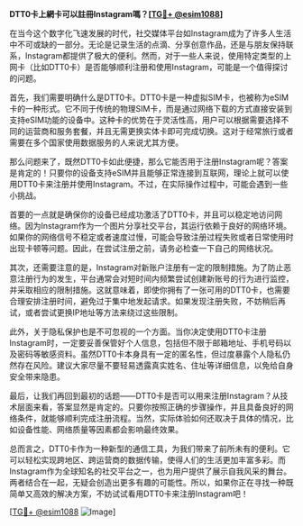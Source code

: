 **DTT0卡上網卡可以註冊Instagram嗎？[[TG💪+ @esim1088](https://t.me/s/esim1088)]**

在当今这个数字化飞速发展的时代，社交媒体平台如Instagram成为了许多人生活中不可或缺的一部分。无论是记录生活的点滴、分享创意作品，还是与朋友保持联系，Instagram都提供了极大的便利。然而，对于一些人来说，使用特定类型的上网卡（比如DTT0卡）是否能够顺利注册和使用Instagram，可能是一个值得探讨的问题。

首先，我们需要明确什么是DTT0卡。DTT0卡是一种虚拟SIM卡，也被称为eSIM卡的一种形式。它不同于传统的物理SIM卡，而是通过网络下载的方式直接安装到支持eSIM功能的设备中。这种卡的优势在于灵活性高，用户可以根据需要选择不同的运营商和服务套餐，并且无需更换实体卡即可完成切换。这对于经常旅行或者需要在多个国家使用数据服务的人来说尤其方便。

那么问题来了，既然DTT0卡如此便捷，那么它能否用于注册Instagram呢？答案是肯定的！只要你的设备支持eSIM并且能够正常连接到互联网，理论上就可以使用DTT0卡来注册并使用Instagram。不过，在实际操作过程中，可能会遇到一些小挑战。

首要的一点就是确保你的设备已经成功激活了DTT0卡，并且可以稳定地访问网络。因为Instagram作为一个图片分享社交平台，其运行依赖于良好的网络环境。如果你的网络信号不稳定或者速度过慢，可能会导致注册过程失败或者日常使用时出现卡顿等问题。因此，在尝试注册之前，请务必检查一下自己的网络状况。

其次，还需要注意的是，Instagram对新账户注册有一定的限制措施。为了防止恶意注册行为的发生，平台通常会对短时间内频繁尝试创建新账号的行为进行监控，并采取相应的限制措施。这就意味着，即使你拥有了一张可用的DTT0卡，也需要合理安排注册时间，避免过于集中地发起请求。如果发现注册失败，不妨稍后再试，或者尝试更换IP地址等方法来绕过这些限制。

此外，关于隐私保护也是不可忽视的一个方面。当你决定使用DTT0卡注册Instagram时，一定要妥善保管好个人信息，包括但不限于邮箱地址、手机号码以及密码等敏感资料。虽然DTT0卡本身具有一定的匿名性，但过度暴露个人隐私仍然存在风险。建议大家尽量不要轻易透露真实姓名、住址等详细信息，以免给自身安全带来隐患。

最后，让我们再回到最初的话题——DTT0卡是否可以用来注册Instagram？从技术层面来看，答案显然是肯定的。只要你按照正确的步骤操作，并且具备良好的网络条件，就能够顺利完成注册流程。当然，实际体验如何还取决于具体的情况，比如设备性能、网络质量等因素都会影响最终效果。

总而言之，DTT0卡作为一种新型的通信工具，为我们带来了前所未有的便利。它可以轻松实现跨地区、跨运营商的数据传输，使得人们的生活更加丰富多彩。而Instagram作为全球知名的社交平台之一，也为用户提供了展示自我风采的舞台。两者结合在一起，无疑会创造出更多有趣的可能性。所以，如果你正在寻找一种既简单又高效的解决方案，不妨试试看用DTT0卡来注册Instagram吧！

[[TG💪+ @esim1088](https://t.me/s/esim1088) ![Image](https://i.postimg.cc/4NQfJmqS/Snipaste-2025-05-13-00-14-12.png)]